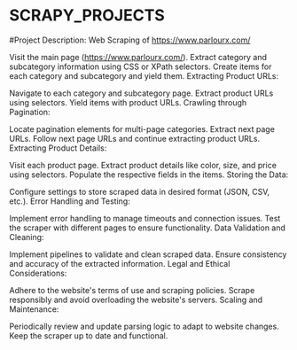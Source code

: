 # SCRAPY_PROJECTS

#Project Description: Web Scraping of https://www.parlourx.com/





Visit the main page (https://www.parlourx.com/).
Extract category and subcategory information using CSS or XPath selectors.
Create items for each category and subcategory and yield them.
Extracting Product URLs:

Navigate to each category and subcategory page.
Extract product URLs using selectors.
Yield items with product URLs.
Crawling through Pagination:

Locate pagination elements for multi-page categories.
Extract next page URLs.
Follow next page URLs and continue extracting product URLs.
Extracting Product Details:

Visit each product page.
Extract product details like color, size, and price using selectors.
Populate the respective fields in the items.
Storing the Data:

Configure settings to store scraped data in desired format (JSON, CSV, etc.).
Error Handling and Testing:

Implement error handling to manage timeouts and connection issues.
Test the scraper with different pages to ensure functionality.
Data Validation and Cleaning:

Implement pipelines to validate and clean scraped data.
Ensure consistency and accuracy of the extracted information.
Legal and Ethical Considerations:

Adhere to the website's terms of use and scraping policies.
Scrape responsibly and avoid overloading the website's servers.
Scaling and Maintenance:

Periodically review and update parsing logic to adapt to website changes.
Keep the scraper up to date and functional.
